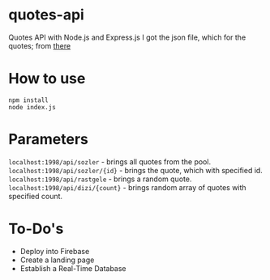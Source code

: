 # quotes-api
Quotes API with Node.js and Express.js
I got the json file, which for the quotes; from [there](https://github.com/JamesFT/Database-Quotes-JSON)

# How to use

    npm install
    node index.js
# Parameters
`localhost:1998/api/sozler` - brings all quotes from the pool.
`localhost:1998/api/sozler/{id}` - brings the quote, which with specified id.
`localhost:1998/api/rastgele` - brings a random quote.
`localhost:1998/api/dizi/{count}` - brings random array of quotes with specified count.


# To-Do's

 - Deploy into Firebase
 - Create a landing page
 - Establish a Real-Time Database
